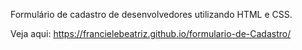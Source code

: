 Formulário de cadastro de desenvolvedores utilizando HTML e CSS. 

Veja aqui: https://francielebeatriz.github.io/formulario-de-Cadastro/

